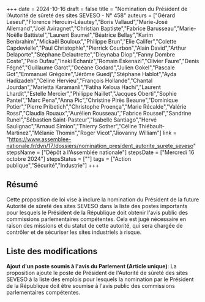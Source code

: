 +++
date = 2024-10-16
draft = false
title = "Nomination du Président de l’Autorité de sûreté des sites SEVESO - N° 458"
auteurs = ["Gérard Leseul","Florence Herouin-Léautey","Boris Vallaud","Marie-José Allemand","Joël Aviragnet","Christian Baptiste","Fabrice Barusseau","Marie-Noëlle Battistel","Laurent Baumel","Béatrice Bellay","Karim Benbrahim","Mickaël Bouloux","Philippe Brun","Elie Califer","Colette Capdevielle","Paul Christophle","Pierrick Courbon","Alain David","Arthur Delaporte","Stéphane Delautrette","Dieynaba Diop","Fanny Dombre Coste","Peio Dufau","Inaki Echaniz","Romain Eskenazi","Olivier Faure","Denis Fégné","Guillaume Garot","Océane Godard","Julien Gokel","Pascale Got","Emmanuel Grégoire","Jérôme Guedj","Stéphane Hablot","Ayda Hadizadeh","Céline Hervieu","François Hollande","Chantal Jourdan","Marietta Karamanli","Fatiha Keloua Hachi","Laurent Lhardit","Estelle Mercier","Philippe Naillet","Jacques Oberti","Sophie Pantel","Marc Pena","Anna Pic","Christine Pirès Beaune","Dominique Potier","Pierre Pribetich","Christophe Proença","Marie Récalde","Valérie Rossi","Claudia Rouaux","Aurélien Rousseau","Fabrice Roussel","Sandrine Runel","Sébastien Saint-Pasteur","Isabelle Santiago","Hervé Saulignac","Arnaud Simion","Thierry Sother","Céline Thiébault-Martinez","Mélanie Thomin","Roger Vicot","Jiovanny William"]
link = "https://www.assemblee-nationale.fr/dyn/17/dossiers/nomination_president_autorite_surete_seveso"
stepsName = ["Dépôt à l'Assemblée nationale"]
stepsDate = ["Mercredi 16 octobre 2024"]
stepsStatus = [""]
tags = ["Action publique","Sécurité","Industrie"]
+++

## Résumé

Cette proposition de loi vise à inclure la nomination du Président de la future Autorité de sûreté des sites SEVESO dans la liste des postes importants pour lesquels le Président de la République doit obtenir l'avis public des commissions parlementaires compétentes. Cela est jugé nécessaire en raison des missions et du statut de cette autorité, qui sera chargée de contrôler et de sécuriser les sites industriels à risque.

## Liste des modifications

**Ajout d'un poste soumis à l'avis du Parlement (Article unique)**: La proposition ajoute le poste de Président de l'Autorité de sûreté des sites SEVESO à la liste des emplois pour lesquels la nomination par le Président de la République doit être soumise à l'avis public des commissions parlementaires compétentes.

